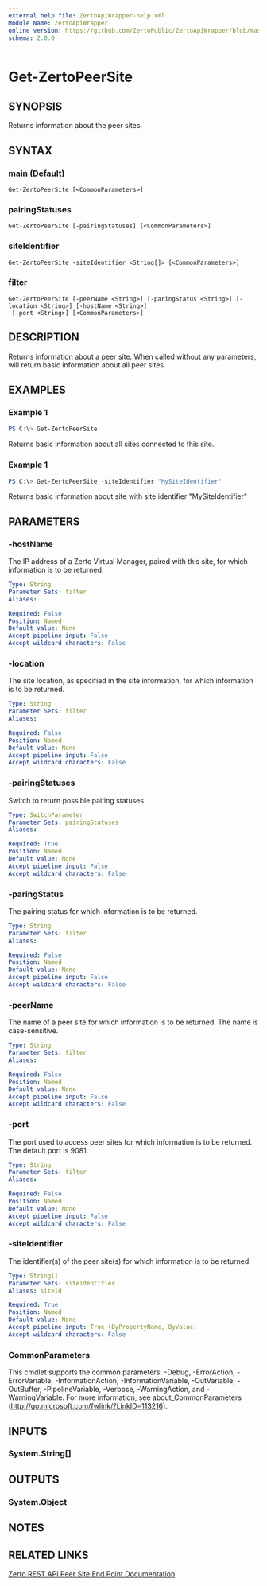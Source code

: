 ```yaml
---
external help file: ZertoApiWrapper-help.xml
Module Name: ZertoApiWrapper
online version: https://github.com/ZertoPublic/ZertoApiWrapper/blob/master/docs/Get-ZertoPeerSite.md
schema: 2.0.0
---
```


# Get-ZertoPeerSite

## SYNOPSIS
Returns information about the peer sites.

## SYNTAX

### main (Default)
```
Get-ZertoPeerSite [<CommonParameters>]
```

### pairingStatuses
```
Get-ZertoPeerSite [-pairingStatuses] [<CommonParameters>]
```

### siteIdentifier
```
Get-ZertoPeerSite -siteIdentifier <String[]> [<CommonParameters>]
```

### filter
```
Get-ZertoPeerSite [-peerName <String>] [-paringStatus <String>] [-location <String>] [-hostName <String>]
 [-port <String>] [<CommonParameters>]
```

## DESCRIPTION
Returns information about a peer site. When called without any parameters, will return basic information about all peer sites.

## EXAMPLES

### Example 1
```powershell
PS C:\> Get-ZertoPeerSite
```

Returns basic information about all sites connected to this site.

### Example 1
```powershell
PS C:\> Get-ZertoPeerSite -siteIdentifier "MySiteIdentifier"
```

Returns basic information about site with site identifier "MySiteIdentifier"

## PARAMETERS

### -hostName
The IP address of a Zerto Virtual Manager, paired with this site, for which information is to be returned.

```yaml
Type: String
Parameter Sets: filter
Aliases:

Required: False
Position: Named
Default value: None
Accept pipeline input: False
Accept wildcard characters: False
```

### -location
The site location, as specified in the site information, for which information is to be returned.

```yaml
Type: String
Parameter Sets: filter
Aliases:

Required: False
Position: Named
Default value: None
Accept pipeline input: False
Accept wildcard characters: False
```

### -pairingStatuses
Switch to return possible paiting statuses.

```yaml
Type: SwitchParameter
Parameter Sets: pairingStatuses
Aliases:

Required: True
Position: Named
Default value: None
Accept pipeline input: False
Accept wildcard characters: False
```

### -paringStatus
The pairing status for which information is to be returned.

```yaml
Type: String
Parameter Sets: filter
Aliases:

Required: False
Position: Named
Default value: None
Accept pipeline input: False
Accept wildcard characters: False
```

### -peerName
The name of a peer site for which information is to be returned.
The name is case-sensitive.

```yaml
Type: String
Parameter Sets: filter
Aliases:

Required: False
Position: Named
Default value: None
Accept pipeline input: False
Accept wildcard characters: False
```

### -port
The port used to access peer sites for which information is to be returned.
The default port is 9081.

```yaml
Type: String
Parameter Sets: filter
Aliases:

Required: False
Position: Named
Default value: None
Accept pipeline input: False
Accept wildcard characters: False
```

### -siteIdentifier
The identifier(s) of the peer site(s) for which information is to be returned.

```yaml
Type: String[]
Parameter Sets: siteIdentifier
Aliases: siteId

Required: True
Position: Named
Default value: None
Accept pipeline input: True (ByPropertyName, ByValue)
Accept wildcard characters: False
```

### CommonParameters
This cmdlet supports the common parameters: -Debug, -ErrorAction, -ErrorVariable, -InformationAction, -InformationVariable, -OutVariable, -OutBuffer, -PipelineVariable, -Verbose, -WarningAction, and -WarningVariable. For more information, see about_CommonParameters (http://go.microsoft.com/fwlink/?LinkID=113216).

## INPUTS

### System.String[]
## OUTPUTS

### System.Object
## NOTES

## RELATED LINKS

[Zerto REST API Peer Site End Point Documentation](http://s3.amazonaws.com/zertodownload_docs/Latest/Zerto%20Virtual%20Replication%20Zerto%20Virtual%20Manager%20%28ZVM%29%20-%20vSphere%20Online%20Help/RestfulAPIs/StatusAPIs.5.038.html#)

